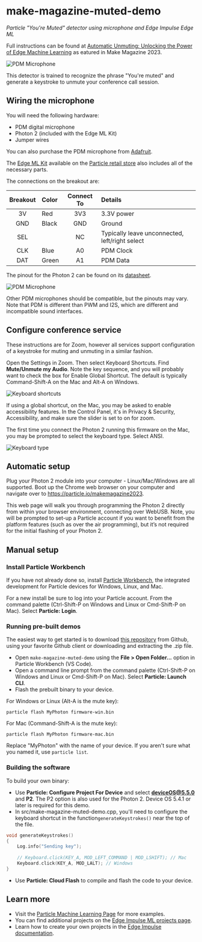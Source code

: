 # make-magazine-muted-demo

*Particle "You're Muted" detector using microphone and Edge Impulse Edge ML*

Full instructions can be found at [Automatic Unmuting: Unlocking the Power of Edge Machine Learning](https://www.particle.io/makemagazine2023/) as eatured in Make Magazine 2023.

![PDM Microphone](images/breadboard.png)

This detector is trained to recognize the phrase "You're muted" and generate a keystroke to unmute your conference call session. 

## Wiring the microphone

You will need the following hardware:

- PDM digital microphone
- Photon 2 (included with the Edge ML Kit)
- Jumper wires

You can also purchase the PDM microphone from [Adafruit](https://www.adafruit.com/product/3492). 

The [Edge ML Kit](https://docs.particle.io/reference/datasheets/accessories/edge-ml-kit/) available on the [Particle retail store](https://store.particle.io/collections/wifi/products/photon-2-edge-ml-kit) also includes all of the necessary parts.


The connections on the breakout are:

| Breakout | Color | Connect To | Details |
| :---: | :--- | :---: | :--- |
| 3V | Red | 3V3 | 3.3V power |
| GND | Black | GND | Ground |
| SEL | | NC | Typically leave unconnected, left/right select |
| CLK | Blue | A0 | PDM Clock |
| DAT | Green | A1 | PDM Data |

The pinout for the Photon 2 can be found on its [datasheet](https://docs.particle.io/reference/datasheets/wi-fi/photon-2-datasheet/#pin-markings).

![PDM Microphone](images/diagram.png)

Other PDM microphones should be compatible, but the pinouts may vary. Note that PDM is different than PWM and I2S, which are different and incompatible sound interfaces.

## Configure conference service

These instructions are for Zoom, however all services support configuration of a keystroke for muting and unmuting in a similar fashion.

Open the Settings in Zoom. Then select Keyboard Shortcuts. Find **Mute/Unmute my Audio**. Note the key sequence, and you will probably want to check the box for Enable Global Shortcut. The default is typically Command-Shift-A on the Mac and Alt-A on Windows.

![Keyboard shortcuts](images/keyboard-shortcuts.png)

If using a global shortcut, on the Mac, you may be asked to enable accessibility features. In the Control Panel, it's in Privacy & Security, Accessibility, and make sure the slider is set to on for zoom.

The first time you connect the Photon 2 running this firmware on the Mac, you may be prompted to select the keyboard type. Select ANSI.

![Keyboard type](images/keyboard-type.png)

## Automatic setup

Plug your Photon 2 module into your computer - Linux/Mac/Windows are all supported. Boot up the Chrome web browser on your computer and navigate over to https://particle.io/makemagazine2023.

This web page will walk you through programming the Photon 2 directly from within your browser environment, connecting over WebUSB. Note, you will be prompted to set-up a Particle account if you want to benefit from the platform features (such as over the air programming), but it’s not required for the initial flashing of your Photon 2.

## Manual setup

### Install Particle Workbench

If you have not already done so, install [Particle Workbench](https://docs.particle.io/workbench/), the integrated development for Particle devices for Windows, Linux, and Mac.

For a new install be sure to log into your Particle account. From the command palette (Ctrl-Shift-P on Windows and Linux or Cmd-Shift-P on Mac). Select **Particle: Login**.

### Running pre-built demos

The easiest way to get started is to download [this repository](https://github.com/particle-iot/make-magazine-muted-demo) from Github, using your favorite Github client or downloading and extracting the .zip file.

- Open `make-magazine-muted-demo` using the **File > Open Folder...** option in Particle Workbench (VS Code).
- Open a command line prompt from the command palette (Ctrl-Shift-P on Windows and Linux or Cmd-Shift-P on Mac). Select **Particle: Launch CLI**.
- Flash the prebuilt binary to your device. 

For Windows or Linux (Alt-A is the mute key):

```
particle flash MyPhoton firmware-win.bin
```

For Mac (Command-Shift-A is the mute key):

```
particle flash MyPhoton firmware-mac.bin
```

Replace "MyPhoton" with the name of your device. If you aren't sure what you named it, use `particle list`.


### Building the software

To build your own binary:

- Use **Particle: Configure Project For Device** and select **deviceOS@5.5.0** and **P2**. The P2 option is also used for the Photon 2. Device OS 5.4.1 or later is required for this demo.
- In src/make-magazine-muted-demo.cpp, you'll need to configure the keyboard shortcut in the function`generateKeystrokes()` near the top of the file.

```cpp
void generateKeystrokes() 
{
    Log.info("Sending key");
    
    // Keyboard.click(KEY_A, MOD_LEFT_COMMAND | MOD_LSHIFT); // Mac
    Keyboard.click(KEY_A, MOD_LALT); // Windows                
}
```

- Use **Particle: Cloud Flash** to compile and flash the code to your device.

## Learn more

- Visit the [Particle Machine Learning Page](https://docs.particle.io/getting-started/machine-learning/machine-learning/) for more examples.
- You can find additional projects on the [Edge Impulse ML projects page](https://www.edgeimpulse.com/projects/all?search=particle).
- Learn how to create your own projects in the [Edge Impulse documentation](https://docs.edgeimpulse.com/docs).
